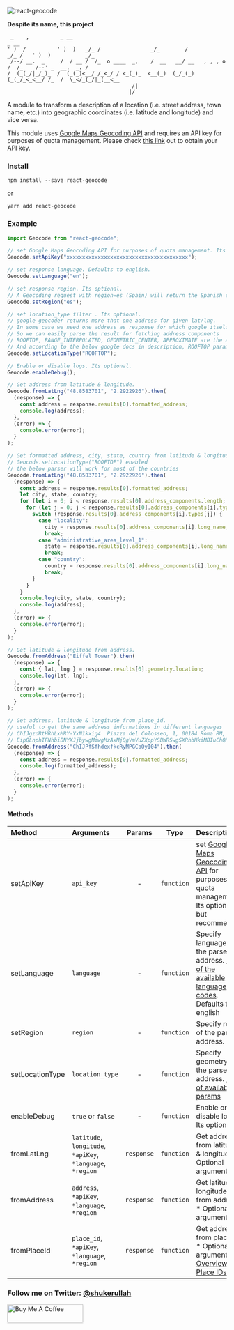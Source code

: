 ![react-geocode](https://socialify.git.ci/shukerullah/react-geocode/image?font=Inter&forks=1&issues=1&language=1&pulls=1&stargazers=1&theme=Light)

**Despite its name, this project**

```
 _    ,          _ __                                                           _ __
' )  /          ' )  )   _/_ /                _/_        /             _/_ /   ' )  )           _/_
 /--/ __.  _     /  / __ /  /_  o ____  _,    /  __   __/ __   , , , o /  /_    /--' _  __.  _. /
/  (_(_/|_/_)_  /  (_(_)<__/ /_<_/ / <_(_)_  <__(_)  (_/_(_)  (_(_/_<_<__/ /_  /  \_</_(_/|_(__<__
                                        /|
                                       |/
```

A module to transform a description of a location (i.e. street address, town name, etc.) into geographic coordinates (i.e. latitude and longitude) and vice versa.

This module uses [Google Maps Geocoding API](https://developers.google.com/maps/documentation/geocoding/intro) and requires an API key for purposes of quota management. Please check [this link](https://developers.google.com/maps/documentation/geocoding/get-api-key) out to obtain your API key.

### Install

```shell
npm install --save react-geocode
```

or

```shell
yarn add react-geocode
```

### Example

```js
import Geocode from "react-geocode";

// set Google Maps Geocoding API for purposes of quota management. Its optional but recommended.
Geocode.setApiKey("xxxxxxxxxxxxxxxxxxxxxxxxxxxxxxxxxxxxxxx");

// set response language. Defaults to english.
Geocode.setLanguage("en");

// set response region. Its optional.
// A Geocoding request with region=es (Spain) will return the Spanish city.
Geocode.setRegion("es");

// set location_type filter . Its optional.
// google geocoder returns more that one address for given lat/lng.
// In some case we need one address as response for which google itself provides a location_type filter.
// So we can easily parse the result for fetching address components
// ROOFTOP, RANGE_INTERPOLATED, GEOMETRIC_CENTER, APPROXIMATE are the accepted values.
// And according to the below google docs in description, ROOFTOP param returns the most accurate result.
Geocode.setLocationType("ROOFTOP");

// Enable or disable logs. Its optional.
Geocode.enableDebug();

// Get address from latitude & longitude.
Geocode.fromLatLng("48.8583701", "2.2922926").then(
  (response) => {
    const address = response.results[0].formatted_address;
    console.log(address);
  },
  (error) => {
    console.error(error);
  }
);

// Get formatted address, city, state, country from latitude & longitude when
// Geocode.setLocationType("ROOFTOP") enabled
// the below parser will work for most of the countries
Geocode.fromLatLng("48.8583701", "2.2922926").then(
  (response) => {
    const address = response.results[0].formatted_address;
    let city, state, country;
    for (let i = 0; i < response.results[0].address_components.length; i++) {
      for (let j = 0; j < response.results[0].address_components[i].types.length; j++) {
        switch (response.results[0].address_components[i].types[j]) {
          case "locality":
            city = response.results[0].address_components[i].long_name;
            break;
          case "administrative_area_level_1":
            state = response.results[0].address_components[i].long_name;
            break;
          case "country":
            country = response.results[0].address_components[i].long_name;
            break;
        }
      }
    }
    console.log(city, state, country);
    console.log(address);
  },
  (error) => {
    console.error(error);
  }
);

// Get latitude & longitude from address.
Geocode.fromAddress("Eiffel Tower").then(
  (response) => {
    const { lat, lng } = response.results[0].geometry.location;
    console.log(lat, lng);
  },
  (error) => {
    console.error(error);
  }
);

// Get address, latitude & longitude from place_id.
// useful to get the same address informations in different languages
// ChIJgzdRtHRhLxMRY-YxN1kxig4  Piazza del Colosseo, 1, 00184 Roma RM, Italy 
// EipQLnphIFNhbiBNYXJjbywgMiwgMzAxMjQgVmVuZXppYSBWRSwgSXRhbHkiMBIuChQKEgmbk_5117F-RxH78rNJtR36wBACKhQKEglFSalx17F-RxHsO4mJJuHg5A   P.za San Marco, 2, 30124 Venezia VE, Italy  
Geocode.fromAddress("ChIJPfSfhdexfkcRyMPGCbQyI04").then(
  (response) => {
    const address = response.results[0].formatted_address;
    console.log(formatted_address);
  },
  (error) => {
    console.error(error);
  }
);
```

#### Methods

| Method          | Arguments                                                  |   Params   |    Type    | Description                                                                                                                                                                                                                              |
| :-------------- |:-----------------------------------------------------------| :--------: | :--------: |:-----------------------------------------------------------------------------------------------------------------------------------------------------------------------------------------------------------------------------------------|
| setApiKey       | `api_key`                                                  |     -      | `function` | set [Google Maps Geocoding API](https://developers.google.com/maps/documentation/geocoding/intro) for purposes of quota management. Its optional but recommended                                                                         |
| setLanguage     | `language`                                                 |     -      | `function` | Specify language of the parsed address. [List of the available language codes](https://developers.google.com/maps/faq#languagesupport). Defaults to english                                                                              |
| setRegion       | `region`                                                   |     -      | `function` | Specify region of the parsed address.                                                                                                                                                                                                    |
| setLocationType | `location_type`                                            |     -      | `function` | Specify geometry of the parsed address. [List of available params](<https://developers.google.com/maps/documentation/geocoding/overview#:~:text=%22ROOFTOP%22%20indicates%20that%20the%20returned,points%20(such%20as%20intersections)>) |
| enableDebug     | `true` or `false`                                          |     -      | `function` | Enable or disable logs. Its optional.                                                                                                                                                                                                    |
| fromLatLng      | `latitude`, `longitude`, `*apiKey`, `*language`, `*region` | `response` | `function` | Get address from latitude & longitude. \* Optional arguments                                                                                                                                                                             |
| fromAddress     | `address`, `*apiKey`, `*language`, `*region`               | `response` | `function` | Get latitude & longitude from address. \* Optional arguments                                                                                                                                                                             |
| fromPlaceId     | `place_id`, `*apiKey`, `*language`, `*region`              | `response` | `function` | Get address from place_id. \* Optional arguments.  [Overview on Place IDs](https://developers.google.com/maps/documentation/places/web-service/place-id)                                                                                 |

### Follow me on Twitter: [@shukerullah](https://twitter.com/shukerullah)

<a href="https://www.buymeacoffee.com/shukerullah" target="_blank"><img src="https://www.buymeacoffee.com/assets/img/custom_images/orange_img.png" alt="Buy Me A Coffee" style="height: 41px !important;width: 174px !important;box-shadow: 0px 3px 2px 0px rgba(190, 190, 190, 0.5) !important;-webkit-box-shadow: 0px 3px 2px 0px rgba(190, 190, 190, 0.5) !important;" ></a>
